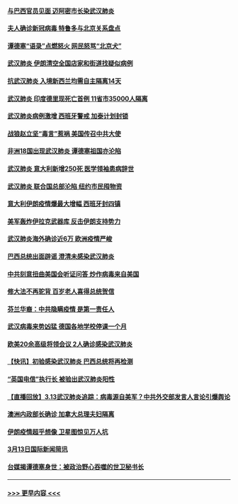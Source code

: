 #### [与巴西官员见面 迈阿密市长染武汉肺炎](../pages/prog202/a102799484.md?t=03142202) 
#### [夫人确诊新冠病毒 特鲁多与北京关系盘点](../pages/prog202/a102799474.md?t=03142202) 
#### [谭德塞“语录”点燃怒火 网民怒骂“北京犬”](../pages/prog202/a102799480.md?t=03142202) 
#### [武汉肺炎 伊朗清空全国店家和街道找疑似病例](../pages/prog202/a102799451.md?t=03142202) 
#### [抗武汉肺炎 入境新西兰均需自主隔离14天](../pages/prog202/a102799406.md?t=03142202) 
#### [武汉肺炎 印度德里现死亡首例 11省市35000人隔离](../pages/prog202/a102799379.md?t=03142202) 
#### [武汉肺炎病例激增 西班牙警戒 加泰计划封锁](../pages/prog202/a102799338.md?t=03142202) 
#### [战狼赵立坚“毒言”惹祸 美国传召中共大使](../pages/prog202/a102799314.md?t=03142202) 
#### [非洲18国出现武汉肺炎 谭德塞祖国亦沦陷](../pages/prog202/a102799302.md?t=03142202) 
#### [武汉肺炎 意大利新增250死 医学领袖患病辞世](../pages/prog202/a102799253.md?t=03142202) 
#### [武汉肺炎 联合国总部沦陷 纽约市民囤物资](../pages/prog202/a102799239.md?t=03142202) 
#### [意大利伊朗疫情爆最大增幅 西班牙封四镇](../pages/prog202/a102798969.md?t=03142202) 
#### [美军轰炸伊拉克武器库 反击伊朗支持势力](../pages/prog202/a102799127.md?t=03142202) 
#### [武汉肺炎海外确诊近6万 欧洲疫情严峻](../pages/prog202/a102799147.md?t=03142202) 
#### [巴西总统出面辟谣  澄清未感染武汉肺炎](../pages/prog202/a102799066.md?t=03142202) 
#### [中共刻意扭曲美国会听证问答 炒作病毒来自美国](../pages/prog202/a102799022.md?t=03142202) 
#### [修大法不再驼背 百岁老人喜得总统贺信](../pages/prog202/a102799026.md?t=03142202) 
#### [芬兰华裔：中共隐瞒疫情 是第一责任人](../pages/prog202/a102798951.md?t=03142202) 
#### [武汉病毒来势凶猛 德国各地学校停课一个月](../pages/prog202/a102798978.md?t=03142202) 
#### [欧美20余高级将领会议 2人确诊感染武汉肺炎](../pages/prog202/a102798930.md?t=03142202) 
#### [【快讯】初验感染武汉肺炎 巴西总统将再检测](../pages/prog202/a102798917.md?t=03142202) 
#### [“英国电信”执行长 被验出武汉肺炎阳性](../pages/prog202/a102798904.md?t=03142202) 
#### [【直播回放】3.13武汉肺炎追踪：病毒源自美军？中共外交部发言人言论引爆舆论](../pages/prog202/a102798842.md?t=03142202) 
#### [澳洲内政部长确诊 加拿大总理夫妇隔离](../pages/prog202/a102798781.md?t=03142202) 
#### [伊朗疫情超乎想像 卫星图惊见万人坑](../pages/prog202/a102798711.md?t=03142202) 
#### [3月13日国际新闻简讯](../pages/prog202/a102798719.md?t=03142202) 
#### [台媒揭谭德塞身世：被政治野心吞噬的世卫秘书长](../pages/prog202/a102798536.md?t=03142202) 

----
#### [ >>> 更早内容 <<< ](../indexes/prog202-earlier.md)
